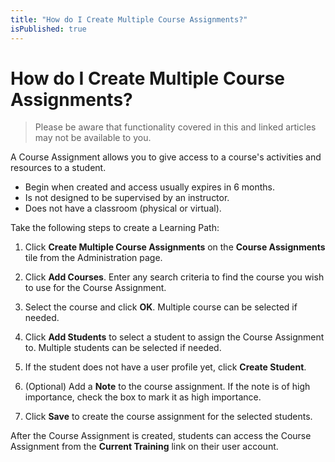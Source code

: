 ```yaml
---
title: "How do I Create Multiple Course Assignments?"
isPublished: true
---
```


# How do I Create Multiple Course Assignments?

> Please be aware that functionality covered in this and linked articles may not be available to you.

A Course Assignment allows you to give access to a course's activities and resources to a student. 

- Begin when created and access usually expires in 6 months.
- Is not designed to be supervised by an instructor.
- Does not have a classroom (physical or virtual).

Take the following steps to create a Learning Path:

1. Click **Create Multiple Course Assignments** on the **Course Assignments** tile from the Administration page. 

1. Click **Add Courses**. Enter any search criteria to find the course you wish to use for the Course Assignment. 

1. Select the course and click **OK**. Multiple course can be selected if needed. 

1. Click **Add Students** to select a student to assign the Course Assignment to. Multiple students can be selected if needed. 

1. If the student does not have a user profile yet, click **Create Student**. 

1. (Optional) Add a **Note** to the course assignment. If the note is of high importance, check the box to mark it as high importance. 

1. Click **Save** to create the course assignment for the selected students. 

After the Course Assignment is created, students can access the Course Assignment from the **Current Training** link on their user account. 